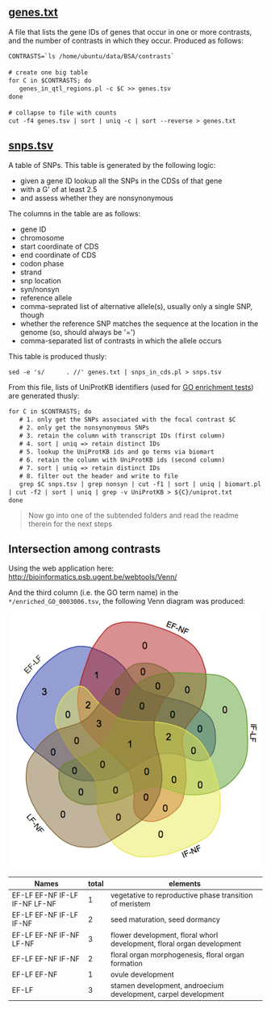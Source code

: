 ## [genes.txt](genes.txt)

A file that lists the gene IDs of genes that occur in one or more contrasts, and the
number of contrasts in which they occur. Produced as follows:

```shell
CONTRASTS=`ls /home/ubuntu/data/BSA/contrasts`

# create one big table
for C in $CONTRASTS; do 
   genes_in_qtl_regions.pl -c $C >> genes.tsv
done

# collapse to file with counts
cut -f4 genes.tsv | sort | uniq -c | sort --reverse > genes.txt
```

## [snps.tsv](snps.tsv)

A table of SNPs. This table is generated by the following logic:

- given a gene ID lookup all the SNPs in the CDSs of that gene
- with a G' of at least 2.5
- and assess whether they are nonsynonymous

The columns in the table are as follows:

- gene ID
- chromosome
- start coordinate of CDS
- end coordinate of CDS
- codon phase
- strand
- snp location
- syn/nonsyn
- reference allele
- comma-seprated list of alternative allele(s), usually only a single SNP, though
- whether the reference SNP matches the sequence at the location in the genome (so, should always be '=')
- comma-separated list of contrasts in which the allele occurs

This table is produced thusly:

```shell
sed -e 's/      . //' genes.txt | snps_in_cds.pl > snps.tsv
```

From this file, lists of UniProtKB identifiers (used for 
[GO enrichment tests](http://bioinfo.cau.edu.cn/agriGO)) are generated thusly:

```shell
for C in $CONTRASTS; do
   # 1. only get the SNPs associated with the focal contrast $C
   # 2. only get the nonsynonymous SNPs
   # 3. retain the column with transcript IDs (first column)
   # 4. sort | uniq => retain distinct IDs
   # 5. lookup the UniProtKB ids and go terms via biomart
   # 6. retain the column with UniProtKB ids (second column)
   # 7. sort | uniq => retain distinct IDs
   # 8. filter out the header and write to file 
   grep $C snps.tsv | grep nonsyn | cut -f1 | sort | uniq | biomart.pl | cut -f2 | sort | uniq | grep -v UniProtKB > ${C}/uniprot.txt
done
```

> Now go into one of the subtended folders and read the readme therein for the next steps

## Intersection among contrasts

Using the web application here: http://bioinformatics.psb.ugent.be/webtools/Venn/

And the third column (i.e. the GO term name) in the `*/enriched_GO_0003006.tsv`, the
following Venn diagram was produced:

![](venn_result19491.png)

| Names                         | total | elements                                                               |
|-------------------------------|-------|------------------------------------------------------------------------|
| EF-LF EF-NF IF-LF IF-NF LF-NF	| 1     | vegetative to reproductive phase transition of meristem                |
| EF-LF EF-NF IF-LF IF-NF       | 2     | seed maturation, seed dormancy                                         |
| EF-LF EF-NF IF-NF LF-NF       | 3     | flower development, floral whorl development, floral organ development |
| EF-LF EF-NF IF-NF             | 2     | floral organ morphogenesis, floral organ formation                     |
| EF-LF EF-NF                   | 1     | ovule development                                                      |
| EF-LF                         | 3     | stamen development, androecium development, carpel development         |

